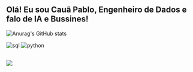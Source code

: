 ## Olá! Eu sou Cauã Pablo, Engenheiro de Dados e falo de IA e Bussines!


![Anurag's GitHub stats](https://github-readme-stats.vercel.app/api?username=CauaPablo&show_icons=true&theme=radical)

<div style="display: inline_block">
  <img align="center" alt="sql" src= 	"https://img.shields.io/badge/Microsoft_SQL_Server-CC2927?style=for-the-badge&logo=microsoft-sql-server&logoColor=white" />
  <img align="center" alt="python" src="https://img.shields.io/badge/Python-3776AB?style=for-the-badge&logo=python&logoColor=white" />
   

  </div><br/>

  
  <a href="https://www.linkedin.com/in/cauapabloc/" target="_blank"><img src="https://img.shields.io/badge/-LinkedIn-%230077B5?style=for-the-badge&logo=linkedin&logoColor=white" target="_blank"></a> 
  
</div><br/>

